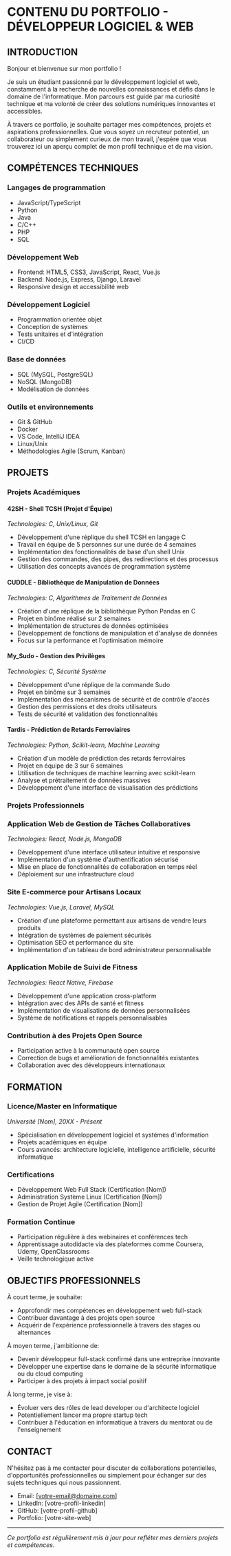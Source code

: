 # CONTENU DU PORTFOLIO - DÉVELOPPEUR LOGICIEL & WEB

## INTRODUCTION

Bonjour et bienvenue sur mon portfolio !

Je suis un étudiant passionné par le développement logiciel et web, constamment à la recherche de nouvelles connaissances et défis dans le domaine de l'informatique. Mon parcours est guidé par ma curiosité technique et ma volonté de créer des solutions numériques innovantes et accessibles.

À travers ce portfolio, je souhaite partager mes compétences, projets et aspirations professionnelles. Que vous soyez un recruteur potentiel, un collaborateur ou simplement curieux de mon travail, j'espère que vous trouverez ici un aperçu complet de mon profil technique et de ma vision.

## COMPÉTENCES TECHNIQUES

### Langages de programmation
- JavaScript/TypeScript
- Python
- Java
- C/C++
- PHP
- SQL

### Développement Web
- Frontend: HTML5, CSS3, JavaScript, React, Vue.js
- Backend: Node.js, Express, Django, Laravel
- Responsive design et accessibilité web

### Développement Logiciel
- Programmation orientée objet
- Conception de systèmes
- Tests unitaires et d'intégration
- CI/CD

### Base de données
- SQL (MySQL, PostgreSQL)
- NoSQL (MongoDB)
- Modélisation de données

### Outils et environnements
- Git & GitHub
- Docker
- VS Code, IntelliJ IDEA
- Linux/Unix
- Méthodologies Agile (Scrum, Kanban)

## PROJETS

### Projets Académiques

#### 42SH - Shell TCSH (Projet d'Équipe)
*Technologies: C, Unix/Linux, Git*
- Développement d'une réplique du shell TCSH en langage C
- Travail en équipe de 5 personnes sur une durée de 4 semaines
- Implémentation des fonctionnalités de base d'un shell Unix
- Gestion des commandes, des pipes, des redirections et des processus
- Utilisation des concepts avancés de programmation système

#### CUDDLE - Bibliothèque de Manipulation de Données
*Technologies: C, Algorithmes de Traitement de Données*
- Création d'une réplique de la bibliothèque Python Pandas en C
- Projet en binôme réalisé sur 2 semaines
- Implémentation de structures de données optimisées
- Développement de fonctions de manipulation et d'analyse de données
- Focus sur la performance et l'optimisation mémoire

#### My_Sudo - Gestion des Privilèges
*Technologies: C, Sécurité Système*
- Développement d'une réplique de la commande Sudo
- Projet en binôme sur 3 semaines
- Implémentation des mécanismes de sécurité et de contrôle d'accès
- Gestion des permissions et des droits utilisateurs
- Tests de sécurité et validation des fonctionnalités

#### Tardis - Prédiction de Retards Ferroviaires
*Technologies: Python, Scikit-learn, Machine Learning*
- Création d'un modèle de prédiction des retards ferroviaires
- Projet en équipe de 3 sur 6 semaines
- Utilisation de techniques de machine learning avec scikit-learn
- Analyse et prétraitement de données massives
- Développement d'une interface de visualisation des prédictions

### Projets Professionnels

### Application Web de Gestion de Tâches Collaboratives
*Technologies: React, Node.js, MongoDB*
- Développement d'une interface utilisateur intuitive et responsive
- Implémentation d'un système d'authentification sécurisé
- Mise en place de fonctionnalités de collaboration en temps réel
- Déploiement sur une infrastructure cloud

### Site E-commerce pour Artisans Locaux
*Technologies: Vue.js, Laravel, MySQL*
- Création d'une plateforme permettant aux artisans de vendre leurs produits
- Intégration de systèmes de paiement sécurisés
- Optimisation SEO et performance du site
- Implémentation d'un tableau de bord administrateur personnalisable

### Application Mobile de Suivi de Fitness
*Technologies: React Native, Firebase*
- Développement d'une application cross-platform
- Intégration avec des APIs de santé et fitness
- Implémentation de visualisations de données personnalisées
- Système de notifications et rappels personnalisables

### Contribution à des Projets Open Source
- Participation active à la communauté open source
- Correction de bugs et amélioration de fonctionnalités existantes
- Collaboration avec des développeurs internationaux

## FORMATION

### Licence/Master en Informatique
*Université [Nom], 20XX - Présent*
- Spécialisation en développement logiciel et systèmes d'information
- Projets académiques en équipe
- Cours avancés: architecture logicielle, intelligence artificielle, sécurité informatique

### Certifications
- Développement Web Full Stack (Certification [Nom])
- Administration Système Linux (Certification [Nom])
- Gestion de Projet Agile (Certification [Nom])

### Formation Continue
- Participation régulière à des webinaires et conférences tech
- Apprentissage autodidacte via des plateformes comme Coursera, Udemy, OpenClassrooms
- Veille technologique active

## OBJECTIFS PROFESSIONNELS

À court terme, je souhaite:
- Approfondir mes compétences en développement web full-stack
- Contribuer davantage à des projets open source
- Acquérir de l'expérience professionnelle à travers des stages ou alternances

À moyen terme, j'ambitionne de:
- Devenir développeur full-stack confirmé dans une entreprise innovante
- Développer une expertise dans le domaine de la sécurité informatique ou du cloud computing
- Participer à des projets à impact social positif

À long terme, je vise à:
- Évoluer vers des rôles de lead developer ou d'architecte logiciel
- Potentiellement lancer ma propre startup tech
- Contribuer à l'éducation en informatique à travers du mentorat ou de l'enseignement

## CONTACT

N'hésitez pas à me contacter pour discuter de collaborations potentielles, d'opportunités professionnelles ou simplement pour échanger sur des sujets techniques qui nous passionnent.

- Email: [votre-email@domaine.com]
- LinkedIn: [votre-profil-linkedin]
- GitHub: [votre-profil-github]
- Portfolio: [votre-site-web]

---

*Ce portfolio est régulièrement mis à jour pour refléter mes derniers projets et compétences.*
